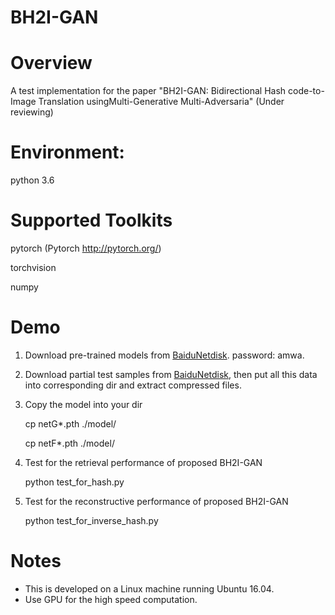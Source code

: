 # BH2I-GAN

# Overview

A test implementation for the paper "BH2I-GAN: Bidirectional Hash code-to-Image Translation usingMulti-Generative Multi-Adversaria" (Under reviewing)

# Environment: 
  python 3.6

# Supported Toolkits
  pytorch (Pytorch http://pytorch.org/)
  
  torchvision
  
  numpy
  
# Demo

  1. Download pre-trained models from [BaiduNetdisk](https://pan.baidu.com/s/1z8lhFlAr3_YthTrNywMNtw). password: amwa.

  2. Download partial test samples from [BaiduNetdisk](https://pan.baidu.com/s/1z8lhFlAr3_YthTrNywMNtw), then put all this data into corresponding dir and extract compressed files.
       
  3. Copy the model into your dir
  
     cp netG*.pth ./model/
     
     cp netF*.pth ./model/

  4. Test for the retrieval performance of proposed BH2I-GAN
  
     python test_for_hash.py
     
  5. Test for the reconstructive performance of proposed BH2I-GAN
  
     python test_for_inverse_hash.py
        
# Notes
- This is developed on a Linux machine running Ubuntu 16.04.
- Use GPU for the high speed computation.
